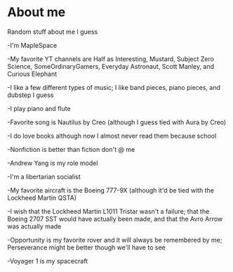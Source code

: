 # About me
Random stuff about me I guess

-I'm MapleSpace

-My favorite YT channels are Half as Interesting, Mustard, Subject Zero Science, SomeOrdinaryGamers, Everyday Astronaut, Scott Manley, and Curious Elephant

-I like a few different types of music; I like band pieces, piano pieces, and dubstep I guess

-I play piano and flute

-Favorite song is Nautilus by Creo (although I guess tied with Aura by Creo)

-I do love books although now I almost never read them because school

-Nonfiction is better than fiction don't @ me

-Andrew Yang is my role model

-I'm a libertarian socialist

-My favorite aircraft is the Boeing 777-9X (although it'd be tied with the Lockheed Martin QSTA)

-I wish that the Lockheed Martin L1011 Tristar wasn't a failure; that the Boeing 2707 SST would have actually been made, and that the Avro Arrow was actually made

-Opportunity is my favorite rover and it will always be remembered by me; Perseverance might be better though we'll have to see

-Voyager 1 is my spacecraft
